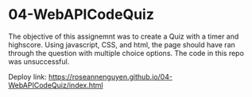 # 04-WebAPICodeQuiz

The objective of this assignemnt was to create a Quiz with a timer and highscore. Using javascript, CSS, and html, the page should have ran through the question with multiple choice options. The code in this repo was unsuccessful. 

Deploy link: https://roseannenguyen.github.io/04-WebAPICodeQuiz/index.html
